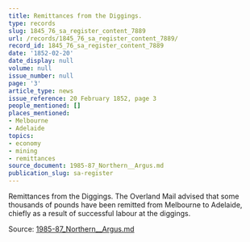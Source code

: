 ```yaml
---
title: Remittances from the Diggings.
type: records
slug: 1845_76_sa_register_content_7889
url: /records/1845_76_sa_register_content_7889/
record_id: 1845_76_sa_register_content_7889
date: '1852-02-20'
date_display: null
volume: null
issue_number: null
page: '3'
article_type: news
issue_reference: 20 February 1852, page 3
people_mentioned: []
places_mentioned:
- Melbourne
- Adelaide
topics:
- economy
- mining
- remittances
source_document: 1985-87_Northern__Argus.md
publication_slug: sa-register
---
```


Remittances from the Diggings.  The Overland Mail advised that some thousands of pounds have been remitted from Melbourne to Adelaide, chiefly as a result of successful labour at the diggings.

Source: [1985-87_Northern__Argus.md](/downloads/markdown/1985-87_Northern__Argus.md)
